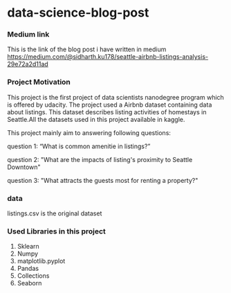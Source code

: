 # data-science-blog-post

### Medium link

This is the link of the blog post i have written in medium 
https://medium.com/@sidharth.ku178/seattle-airbnb-listings-analysis-29e72a2d11ad

### Project Motivation

This project is the first project of data scientists nanodegree program which is offered by udacity.
The project used a Airbnb dataset containing data about listings.
This dataset describes listing  activities of homestays in Seattle.All the datasets used in this project available in kaggle.


This project mainly aim to answering following questions:

question 1:
   “What is common amenitie in listings?”
   
question 2:
   "What are the impacts of listing's proximity to Seattle Downtown"
   
question 3:
   "What attracts the guests most for renting a property?"

### data

listings.csv is the original dataset


### Used Libraries in this project

1. Sklearn
2. Numpy
3. matplotlib.pyplot
4. Pandas
5. Collections
6. Seaborn



